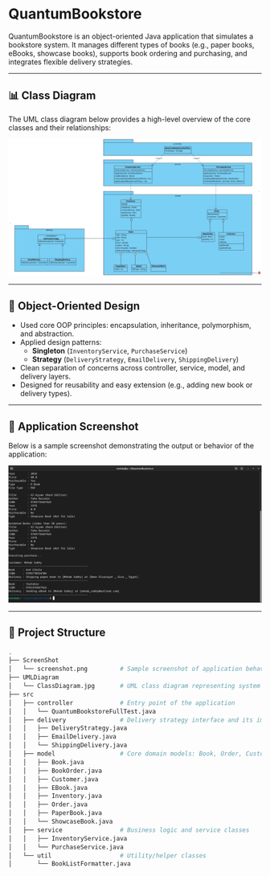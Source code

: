 # QuantumBookstore

QuantumBookstore is an object-oriented Java application that simulates a bookstore system. It manages different types of books (e.g., paper books, eBooks, showcase books), supports book ordering and purchasing, and integrates flexible delivery strategies.

---

## 📊 Class Diagram

The UML class diagram below provides a high-level overview of the core classes and their relationships:

![Class Diagram](UMLDiagram/ClassDiagram.jpg)

---

## 📐 Object-Oriented Design

- Used core OOP principles: encapsulation, inheritance, polymorphism, and abstraction.  
- Applied design patterns:  
  - **Singleton** (`InventoryService`, `PurchaseService`)  
  - **Strategy** (`DeliveryStrategy`, `EmailDelivery`, `ShippingDelivery`)  
- Clean separation of concerns across controller, service, model, and delivery layers.  
- Designed for reusability and easy extension (e.g., adding new book or delivery types).  

---

## 📸 Application Screenshot

Below is a sample screenshot demonstrating the output or behavior of the application:

![Screenshot](ScreenShot/screenshot.png)

---

## 📁 Project Structure

```bash
.
├── ScreenShot
│   └── screenshot.png         # Sample screenshot of application behavior or execution
├── UMLDiagram
│   └── ClassDiagram.jpg       # UML class diagram representing system design
├── src
│   ├── controller             # Entry point of the application
│   │   └── QuantumBookstoreFullTest.java
│   ├── delivery               # Delivery strategy interface and its implementations
│   │   ├── DeliveryStrategy.java
│   │   ├── EmailDelivery.java
│   │   └── ShippingDelivery.java
│   ├── model                  # Core domain models: Book, Order, Customer, etc.
│   │   ├── Book.java
│   │   ├── BookOrder.java
│   │   ├── Customer.java
│   │   ├── EBook.java
│   │   ├── Inventory.java
│   │   ├── Order.java
│   │   ├── PaperBook.java
│   │   └── ShowcaseBook.java
│   ├── service                # Business logic and service classes
│   │   ├── InventoryService.java
│   │   └── PurchaseService.java
│   └── util                   # Utility/helper classes
│       └── BookListFormatter.java

